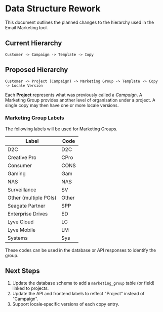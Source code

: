 # Data Structure Rework

This document outlines the planned changes to the hierarchy used in the Email Marketing tool.

## Current Hierarchy
```
Customer -> Campaign -> Template -> Copy
```

## Proposed Hierarchy
```
Customer -> Project (Campaign) -> Marketing Group -> Template -> Copy -> Locale Version
```
Each **Project** represents what was previously called a *Campaign*. A Marketing Group provides another level of organisation under a project.  A single copy may then have one or more locale versions.

### Marketing Group Labels
The following labels will be used for Marketing Groups.

| Label | Code |
|-------|------|
| D2C | D2C |
| Creative Pro | CPro |
| Consumer | CONS |
| Gaming | Gam |
| NAS | NAS |
| Surveillance | SV |
| Other (multiple POIs) | Other |
| Seagate Partner | SPP |
| Enterprise Drives | ED |
| Lyve Cloud | LC |
| Lyve Mobile | LM |
| Systems | Sys |

These codes can be used in the database or API responses to identify the group.

## Next Steps
1. Update the database schema to add a `marketing_group` table (or field) linked to projects.
2. Update the API and frontend labels to reflect "Project" instead of "Campaign".
3. Support locale‐specific versions of each copy entry.
